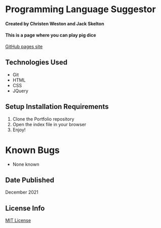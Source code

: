 # Programming Language Suggestor

#### Created by Christen Weston and Jack Skelton

#### This is a page where you can play pig dice

[GitHub pages site](https://christenweston.github.io/pig-dice/)

## Technologies Used

* Git
* HTML
* CSS
* JQuery

## Setup Installation Requirements

1. Clone the Portfolio repository
2. Open the index file in your browser
3. Enjoy!

# Known Bugs
* None known

## Date Published
December 2021

## License Info
[MIT License](https://opensource.org/licenses/MIT)